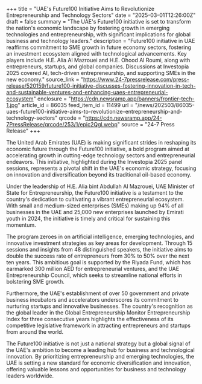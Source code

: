+++
title = "UAE's Future100 Initiative Aims to Revolutionize Entrepreneurship and Technology Sectors"
date = "2025-03-01T12:26:00Z"
draft = false
summary = "The UAE's Future100 initiative is set to transform the nation's economic landscape by fostering growth in emerging technologies and entrepreneurship, with significant implications for global business and technology leaders."
description = "Future100 initiative in UAE reaffirms commitment to SME growth in future economy sectors, fostering an investment ecosystem aligned with technological advancements. Key players include H.E. Alia Al Mazrouei and H.E. Ohood Al Roumi, along with entrepreneurs, startups, and global companies. Discussions at Investopia 2025 covered AI, tech-driven entrepreneurship, and supporting SMEs in the new economy."
source_link = "https://www.24-7pressrelease.com/press-release/520159/future100-initiative-discusses-fostering-innovation-in-tech-and-sustainable-ventures-and-enhancing-uaes-entrepreneurial-ecosystem"
enclosure = "https://cdn.newsramp.app/banners/frontier-tech-1.jpg"
article_id = 86035
feed_item_id = 11499
url = "/news/202503/86035-uaes-future100-initiative-aims-to-revolutionize-entrepreneurship-and-technology-sectors"
qrcode = "https://cdn.newsramp.app/24-7PressRelease/qrcode/253/1/epic2Qgl.webp"
source = "24-7 Press Release"
+++

<p>The United Arab Emirates (UAE) is making significant strides in reshaping its economic future through the Future100 initiative, a bold program aimed at accelerating growth in cutting-edge technology sectors and entrepreneurial endeavors. This initiative, highlighted during the Investopia 2025 panel sessions, represents a pivotal shift in the UAE's economic strategy, focusing on innovation and diversification beyond its traditional oil-based economy.</p><p>Under the leadership of H.E. Alia bint Abdullah Al Mazrouei, UAE Minister of State for Entrepreneurship, the Future100 initiative is a testament to the country's dedication to cultivating a vibrant entrepreneurial ecosystem. With small and medium-sized enterprises (SMEs) making up 94% of all businesses in the UAE and 25,000 new enterprises launched by Emirati youth in 2024, the initiative is timely and critical for sustaining this momentum.</p><p>The program zeroes in on artificial intelligence, emerging technologies, and innovative investment strategies as key areas for development. Through 15 sessions and insights from 48 distinguished speakers, the initiative aims to double the success rate of entrepreneurs from 30% to 50% over the next ten years. This ambitious goal is supported by the Riyada Fund, which has earmarked 300 million AED for entrepreneurial ventures, and the UAE Entrepreneurship Council, which seeks to streamline national efforts in bolstering SME growth.</p><p>Furthermore, the UAE's establishment of over 50 government and private business incubators and accelerators underscores its commitment to nurturing startups and innovative businesses. The country's recognition as the global leader in the Global Entrepreneurship Monitor Entrepreneurship Index for three consecutive years highlights the effectiveness of its competitive legislative framework in attracting entrepreneurs and startups from around the world.</p><p>The Future100 initiative is not just a national strategy but a global signal of the UAE's ambition to become a leading hub for business and technological innovation. By prioritizing entrepreneurship and emerging technologies, the UAE is setting a new standard for economic diversification and innovation, offering valuable lessons and opportunities for business and technology leaders worldwide.</p>